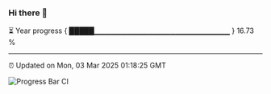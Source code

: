 ### Hi there 👋

⏳ Year progress { █████▁▁▁▁▁▁▁▁▁▁▁▁▁▁▁▁▁▁▁▁▁▁▁▁▁ } 16.73 %

---

⏰ Updated on Mon, 03 Mar 2025 01:18:25 GMT

![Progress Bar CI](https://github.com/JuvenileQ/Progress-Bar-CI/workflows/main/badge.svg)
